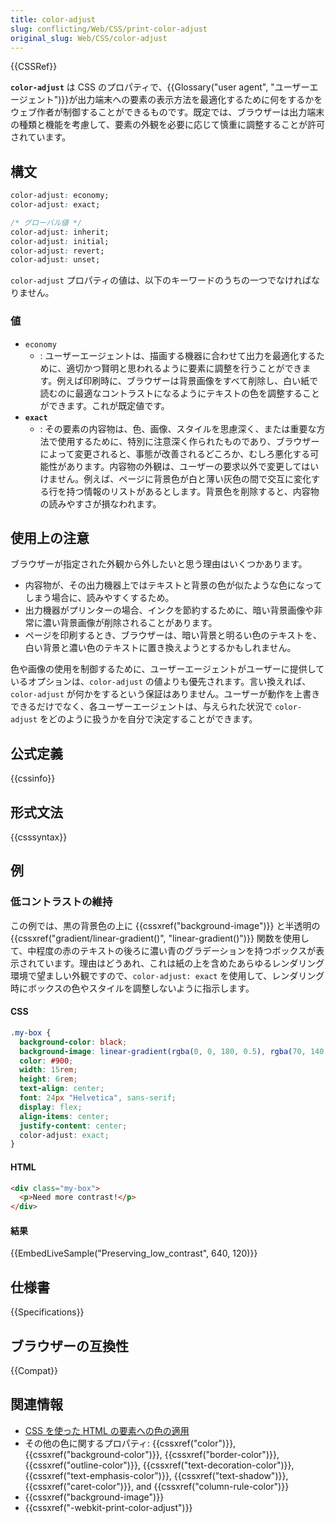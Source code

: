 ```yaml
---
title: color-adjust
slug: conflicting/Web/CSS/print-color-adjust
original_slug: Web/CSS/color-adjust
---
```


{{CSSRef}}

**`color-adjust`** は CSS のプロパティで、{{Glossary("user agent", "ユーザーエージェント")}}が出力端末への要素の表示方法を最適化するために何をするかをウェブ作者が制御することができるものです。既定では、ブラウザーは出力端末の種類と機能を考慮して、要素の外観を必要に応じて慎重に調整することが許可されています。

## 構文

```css
color-adjust: economy;
color-adjust: exact;

/* グローバル値 */
color-adjust: inherit;
color-adjust: initial;
color-adjust: revert;
color-adjust: unset;
```

`color-adjust` プロパティの値は、以下のキーワードのうちの一つでなければなりません。

### 値

- `economy`
  - : ユーザーエージェントは、描画する機器に合わせて出力を最適化するために、適切かつ賢明と思われるように要素に調整を行うことができます。例えば印刷時に、ブラウザーは背景画像をすべて削除し、白い紙で読むのに最適なコントラストになるようにテキストの色を調整することができます。これが既定値です。
- **`exact`**
  - : その要素の内容物は、色、画像、スタイルを思慮深く、または重要な方法で使用するために、特別に注意深く作られたものであり、ブラウザーによって変更されると、事態が改善されるどころか、むしろ悪化する可能性があります。内容物の外観は、ユーザーの要求以外で変更してはいけません。例えば、ページに背景色が白と薄い灰色の間で交互に変化する行を持つ情報のリストがあるとします。背景色を削除すると、内容物の読みやすさが損なわれます。

## 使用上の注意

ブラウザーが指定された外観から外したいと思う理由はいくつかあります。

- 内容物が、その出力機器上ではテキストと背景の色が似たような色になってしまう場合に、読みやすくするため。
- 出力機器がプリンターの場合、インクを節約するために、暗い背景画像や非常に濃い背景画像が削除されることがあります。
- ページを印刷するとき、ブラウザーは、暗い背景と明るい色のテキストを、白い背景と濃い色のテキストに置き換えようとするかもしれません。

色や画像の使用を制御するために、ユーザーエージェントがユーザーに提供しているオプションは、`color-adjust` の値よりも優先されます。言い換えれば、`color-adjust` が何かをするという保証はありません。ユーザーが動作を上書きできるだけでなく、各ユーザーエージェントは、与えられた状況で `color-adjust` をどのように扱うかを自分で決定することができます。

## 公式定義

{{cssinfo}}

## 形式文法

{{csssyntax}}

## 例

<h3 id="Preserving_low_contrast">低コントラストの維持</h3>

この例では、黒の背景色の上に {{cssxref("background-image")}} と半透明の {{cssxref("gradient/linear-gradient()", "linear-gradient()")}} 関数を使用して、中程度の赤のテキストの後ろに濃い青のグラデーションを持つボックスが表示されています。理由はどうあれ、これは紙の上を含めたあらゆるレンダリング環境で望ましい外観ですので、`color-adjust: exact` を使用して、レンダリング時にボックスの色やスタイルを調整しないように指示します。

#### CSS

```css
.my-box {
  background-color: black;
  background-image: linear-gradient(rgba(0, 0, 180, 0.5), rgba(70, 140, 220, 0.5));
  color: #900;
  width: 15rem;
  height: 6rem;
  text-align: center;
  font: 24px "Helvetica", sans-serif;
  display: flex;
  align-items: center;
  justify-content: center;
  color-adjust: exact;
}
```

#### HTML

```html
<div class="my-box">
  <p>Need more contrast!</p>
</div>
```

#### 結果

{{EmbedLiveSample("Preserving_low_contrast", 640, 120)}}

## 仕様書

{{Specifications}}

## ブラウザーの互換性

{{Compat}}

## 関連情報

- [CSS を使った HTML の要素への色の適用](/ja/docs/Web/HTML/Applying_color)
- その他の色に関するプロパティ: {{cssxref("color")}}, {{cssxref("background-color")}}, {{cssxref("border-color")}}, {{cssxref("outline-color")}}, {{cssxref("text-decoration-color")}}, {{cssxref("text-emphasis-color")}}, {{cssxref("text-shadow")}}, {{cssxref("caret-color")}}, and {{cssxref("column-rule-color")}}
- {{cssxref("background-image")}}
- {{cssxref("-webkit-print-color-adjust")}}
